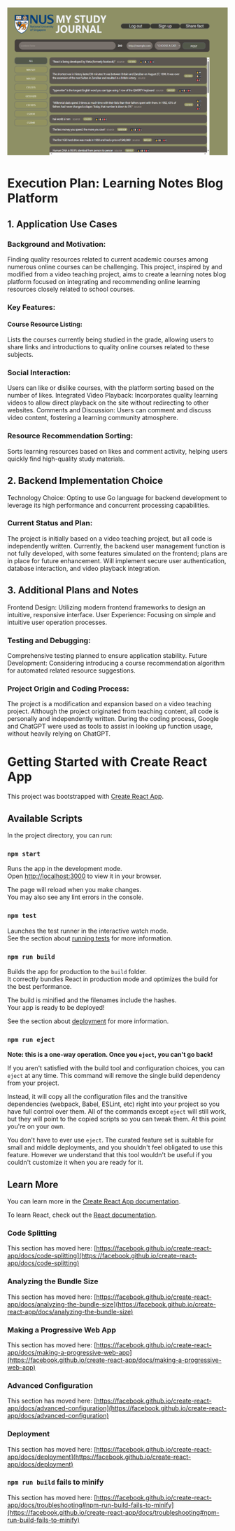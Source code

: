 ![Image text](https://github.com/lancehaha/my-study-journal/blob/be0a17e8a2a6be7e956d3db3d878b1a6c9540e5b/my_study.png)
====
#
# Execution Plan: Learning Notes Blog Platform

## 1. Application Use Cases
### Background and Motivation:
Finding quality resources related to current
academic courses among numerous online courses can be challenging. This
project, inspired by and modified from a video teaching project, aims to create
a learning notes blog platform focused on integrating and recommending
online learning resources closely related to school courses.
### Key Features:
#### Course Resource Listing:
Lists the courses currently being studied in the
grade, allowing users to share links and introductions to quality online
courses related to these subjects.
### Social Interaction: 
Users can like or dislike courses, with the platform
sorting based on the number of likes. Integrated Video Playback: Incorporates quality learning videos to allow
direct playback on the site without redirecting to other websites. Comments and Discussion: Users can comment and discuss video content, fostering a learning community atmosphere.
### Resource Recommendation Sorting: 
Sorts learning resources based on
likes and comment activity, helping users quickly find high-quality study
materials. 
## 2. Backend Implementation Choice

Technology Choice: Opting to use Go language for backend development to
leverage its high performance and concurrent processing capabilities.
### Current Status and Plan:
The project is initially based on a video teaching project, but all code is
independently written. Currently, the backend user management function is not fully developed, with
some features simulated on the frontend; plans are in place for future
enhancement. Will implement secure user authentication, database interaction, and video
playback integration.
## 3. Additional Plans and Notes

Frontend Design: Utilizing modern frontend frameworks to design an
intuitive, responsive interface. User Experience: Focusing on simple and intuitive user operation
processes. 
### Testing and Debugging:
Comprehensive testing planned to ensure
application stability. Future Development: Considering introducing a course recommendation
algorithm for automated related resource suggestions.
### Project Origin and Coding Process:
The project is a modification and expansion based on a video teaching project. Although the project originated from teaching content, all code is personally
and independently written. During the coding process, Google and ChatGPT were used as tools to assist in
looking up function usage, without heavily relying on ChatGPT.

# Getting Started with Create React App

This project was bootstrapped with [Create React App](https://github.com/facebook/create-react-app).

## Available Scripts

In the project directory, you can run:

### `npm start`

Runs the app in the development mode.\
Open [http://localhost:3000](http://localhost:3000) to view it in your browser.

The page will reload when you make changes.\
You may also see any lint errors in the console.

### `npm test`

Launches the test runner in the interactive watch mode.\
See the section about [running tests](https://facebook.github.io/create-react-app/docs/running-tests) for more information.

### `npm run build`

Builds the app for production to the `build` folder.\
It correctly bundles React in production mode and optimizes the build for the best performance.

The build is minified and the filenames include the hashes.\
Your app is ready to be deployed!

See the section about [deployment](https://facebook.github.io/create-react-app/docs/deployment) for more information.

### `npm run eject`

**Note: this is a one-way operation. Once you `eject`, you can't go back!**

If you aren't satisfied with the build tool and configuration choices, you can `eject` at any time. This command will remove the single build dependency from your project.

Instead, it will copy all the configuration files and the transitive dependencies (webpack, Babel, ESLint, etc) right into your project so you have full control over them. All of the commands except `eject` will still work, but they will point to the copied scripts so you can tweak them. At this point you're on your own.

You don't have to ever use `eject`. The curated feature set is suitable for small and middle deployments, and you shouldn't feel obligated to use this feature. However we understand that this tool wouldn't be useful if you couldn't customize it when you are ready for it.

## Learn More

You can learn more in the [Create React App documentation](https://facebook.github.io/create-react-app/docs/getting-started).

To learn React, check out the [React documentation](https://reactjs.org/).

### Code Splitting

This section has moved here: [https://facebook.github.io/create-react-app/docs/code-splitting](https://facebook.github.io/create-react-app/docs/code-splitting)

### Analyzing the Bundle Size

This section has moved here: [https://facebook.github.io/create-react-app/docs/analyzing-the-bundle-size](https://facebook.github.io/create-react-app/docs/analyzing-the-bundle-size)

### Making a Progressive Web App

This section has moved here: [https://facebook.github.io/create-react-app/docs/making-a-progressive-web-app](https://facebook.github.io/create-react-app/docs/making-a-progressive-web-app)

### Advanced Configuration

This section has moved here: [https://facebook.github.io/create-react-app/docs/advanced-configuration](https://facebook.github.io/create-react-app/docs/advanced-configuration)

### Deployment

This section has moved here: [https://facebook.github.io/create-react-app/docs/deployment](https://facebook.github.io/create-react-app/docs/deployment)

### `npm run build` fails to minify

This section has moved here: [https://facebook.github.io/create-react-app/docs/troubleshooting#npm-run-build-fails-to-minify](https://facebook.github.io/create-react-app/docs/troubleshooting#npm-run-build-fails-to-minify)
